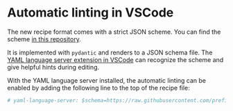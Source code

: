 # Automatic linting in VSCode

The new recipe format comes with a strict JSON scheme. You can find the scheme
[in this repository](https://github.com/prefix-dev/recipe-format).

It is implemented with `pydantic` and renders to a JSON schema file. The [YAML
language server extension in
VSCode](https://marketplace.visualstudio.com/items?itemName=redhat.vscode-yaml)
can recognize the scheme and give helpful hints during editing.

With the YAML language server installed, the automatic linting can be enabled by
adding the following line to the top of the recipe file:

```yaml
# yaml-language-server: $schema=https://raw.githubusercontent.com/prefix-dev/recipe-format/main/schema.json
```
